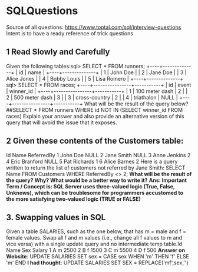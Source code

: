 # SQLQuestions
Source of all questions: https://www.toptal.com/sql/interview-questions
Intent is to have a ready reference of trick questions
## 1 Read Slowly and Carefully
Given the following tables:sql> SELECT * FROM runners;
+----+--------------+
| id | name         |
+----+--------------+
|  1 | John Doe     |
|  2 | Jane Doe     |
|  3 | Alice Jones  |
|  4 | Bobby Louis  |
|  5 | Lisa Romero  |
+----+--------------+
sql> SELECT * FROM races;
+----+----------------+-----------+
| id | event          | winner_id |
+----+----------------+-----------+
|  1 | 100 meter dash |  2        |
|  2 | 500 meter dash |  3        |
|  3 | cross-country  |  2        |
|  4 | triathalon     |  NULL     |
+----+----------------+-----------+
What will be the result of the query below?
##SELECT * FROM runners WHERE id NOT IN (SELECT winner_id FROM races)
Explain your answer and also provide an alternative version of this query that will avoid the issue that it exposes.

## 2 Given these contents of the Customers table:
Id	Name			ReferredBy
1	John Doe		NULL
2	Jane Smith		NULL
3	Anne Jenkins		2
4	Eric Branford		NULL
5	Pat Richards		1
6	Alice Barnes		2
Here is a query written to return the list of customers not referred by Jane Smith:
SELECT Name FROM Customers WHERE ReferredBy <> 2;
<b>What will be the result of the query? Why? What would be a better way to write it?</b>
<b>Ans: Important Term / Concept is: SQL Server uses three-valued logic (True, False, Unknows), which can be troublesome for programmers accustomed to the more satisfying two-valued logic (TRUE or FALSE) </b>

## 3. Swapping values in SQL
Given a table SALARIES, such as the one below, that has m = male and f = female values. Swap all f and m values (i.e., change all f values to m and vice versa) with a single update query and no intermediate temp table.Id  Name  Sex  Salary
1   A     m    2500
2   B     f    1500
3   C     m    5500
4   D     f    500
<b>Answer on Website</b>: UPDATE SALARIES SET sex = CASE sex WHEN 'm' THEN 'f' ELSE 'm' END 
<b>I had thought</b>: UPDATE SALARIES SET SEX = REPLACE('mf',sex,'')
